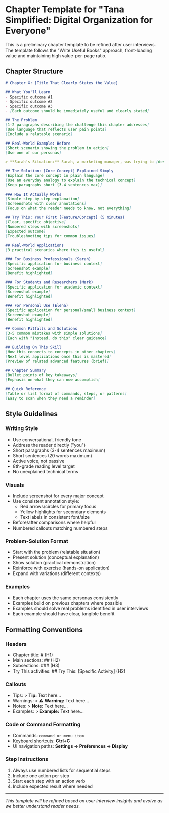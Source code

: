 # Chapter Template for "Tana Simplified: Digital Organization for Everyone"

This is a preliminary chapter template to be refined after user interviews. The template follows the "Write Useful Books" approach, front-loading value and maintaining high value-per-page ratio.

## Chapter Structure

```markdown
# Chapter X: [Title That Clearly States the Value]

## What You'll Learn
- Specific outcome #1
- Specific outcome #2
- Specific outcome #3
- [Each outcome should be immediately useful and clearly stated]

## The Problem
[1-2 paragraphs describing the challenge this chapter addresses]
[Use language that reflects user pain points]
[Include a relatable scenario]

## Real-World Example: Before
[Short scenario showing the problem in action]
[Use one of our personas]

> **Sarah's Situation:** Sarah, a marketing manager, was trying to [describe specific challenge]. She found herself [describe frustration or inefficiency].

## The Solution: [Core Concept] Explained Simply
[Explain the core concept in plain language]
[Use an everyday analogy to explain the technical concept]
[Keep paragraphs short (3-4 sentences max)]

### How It Actually Works
[Simple step-by-step explanation]
[Screenshots with clear annotations]
[Focus on what the reader needs to know, not everything]

## Try This: Your First [Feature/Concept] (5 minutes)
[Clear, specific objective]
[Numbered steps with screenshots]
[Expected outcome]
[Troubleshooting tips for common issues]

## Real-World Applications
[3 practical scenarios where this is useful]

### For Business Professionals (Sarah)
[Specific application for business context]
[Screenshot example]
[Benefit highlighted]

### For Students and Researchers (Mark)
[Specific application for academic context]
[Screenshot example]
[Benefit highlighted]

### For Personal Use (Elena)
[Specific application for personal/small business context]
[Screenshot example]
[Benefit highlighted]

## Common Pitfalls and Solutions
[3-5 common mistakes with simple solutions]
[Each with "Instead, do this" clear guidance]

## Building On This Skill
[How this connects to concepts in other chapters]
[Next level applications once this is mastered]
[Preview of related advanced features (brief)]

## Chapter Summary
[Bullet points of key takeaways]
[Emphasis on what they can now accomplish]

## Quick Reference
[Table or list format of commands, steps, or patterns]
[Easy to scan when they need a reminder]
```

## Style Guidelines

### Writing Style
- Use conversational, friendly tone
- Address the reader directly ("you")
- Short paragraphs (3-4 sentences maximum)
- Short sentences (20 words maximum)
- Active voice, not passive
- 8th-grade reading level target
- No unexplained technical terms

### Visuals
- Include screenshot for every major concept
- Use consistent annotation style:
  - Red arrows/circles for primary focus
  - Yellow highlights for secondary elements
  - Text labels in consistent font/size
- Before/after comparisons where helpful
- Numbered callouts matching numbered steps

### Problem-Solution Format
- Start with the problem (relatable situation)
- Present solution (conceptual explanation)
- Show solution (practical demonstration)
- Reinforce with exercise (hands-on application)
- Expand with variations (different contexts)

### Examples
- Each chapter uses the same personas consistently
- Examples build on previous chapters where possible
- Examples should solve real problems identified in user interviews
- Each example should have clear, tangible benefit

## Formatting Conventions

### Headers
- Chapter title: # (H1)
- Main sections: ## (H2)
- Subsections: ### (H3)
- Try This activities: ## Try This: [Specific Activity] (H2)

### Callouts
- Tips: > **Tip:** Text here...
- Warnings: > ⚠️ **Warning:** Text here...
- Notes: > **Note:** Text here...
- Examples: > **Example:** Text here...

### Code or Command Formatting
- Commands: `command or menu item`
- Keyboard shortcuts: **Ctrl+C**
- UI navigation paths: **Settings → Preferences → Display**

### Step Instructions
1. Always use numbered lists for sequential steps
2. Include one action per step
3. Start each step with an action verb
4. Include expected result where needed

---

*This template will be refined based on user interview insights and evolve as we better understand reader needs.* 